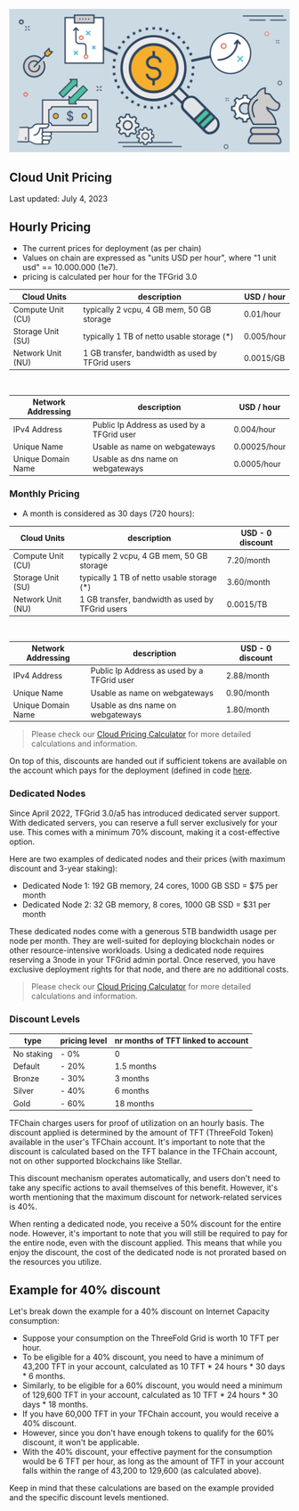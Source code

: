 
![](img/tfgrid_pricing.jpg)

## Cloud Unit Pricing

Last updated: July 4, 2023

## Hourly Pricing

- The current prices for deployment (as per chain)
- Values on chain are expressed as "units USD per hour", where "1 unit usd" == 10.000.000 (1e7). 
- pricing is calculated per hour for the TFGrid 3.0

| Cloud Units       | description                                      | USD / hour         | 
| ----------------- | ------------------------------------------------ | ------------------ | 
| Compute Unit (CU) | typically 2 vcpu, 4 GB mem, 50 GB storage        | 0.01/hour          | 
| Storage Unit (SU) | typically 1 TB of netto usable storage (*)       | 0.005/hour         |
| Network Unit (NU) | 1 GB transfer, bandwidth as used by TFGrid users | 0.0015/GB          | 

<br>

| Network Addressing | description                                |  USD / hour           | 
| ------------------ | ------------------------------------------ | --------------------- | 
| IPv4 Address       | Public Ip Address as used by a TFGrid user | 0.004/hour	          | 
| Unique Name        | Usable as name on webgateways              | 0.00025/hour	      | 
| Unique Domain Name | Usable as dns name on webgateways          | 0.0005/hour	          | 


<!-- - pricing of capacity of certified farmers is 25% more (x 1.25) (future development) -->

### Monthly Pricing

- A month is considered as 30 days (720 hours):

| Cloud Units        | description                                      | USD - 0 discount | 
| -----------------  | ------------------------------------------------ | ---------------- | 
| Compute Unit (CU)  | typically 2 vcpu, 4 GB mem, 50 GB storage        | 7.20/month	   | 
| Storage Unit (SU)  | typically 1 TB of netto usable storage (*)       | 3.60/month	   | 
| Network Unit (NU)  | 1 GB transfer, bandwidth as used by TFGrid users | 0.0015/TB	       | 

<br>

| Network Addressing | description                                      | USD - 0 discount | 
| -----------------  | ------------------------------------------------ | ---------------- | 
| IPv4 Address       | Public Ip Address as used by a TFGrid user       | 2.88/month       | 
| Unique Name        | Usable as name on webgateways                    | 0.90/month	   | 
| Unique Domain Name | Usable as dns name on webgateways                | 1.80/month	   | 

> Please check our [Cloud Pricing Calculator](https://docs.google.com/spreadsheets/d/1E6MpGs15h1_flyT5AtyKp1TixH1ILuGo5tzHdmjeYdQ/edit#gid=2014089775) for more detailed calculations and information.

On top of this, discounts are handed out if sufficient tokens are available on the account which pays for the deployment (defined in code [here](https://github.com/threefoldtech/tfchain/blob/development/substrate-node/pallets/pallet-smart-contract/src/cost.rs#L296-L340).

### Dedicated Nodes

Since April 2022, TFGrid 3.0/a5 has introduced dedicated server support. With dedicated servers, you can reserve a full server exclusively for your use. This comes with a minimum 70% discount, making it a cost-effective option.

Here are two examples of dedicated nodes and their prices (with maximum discount and 3-year staking):

- Dedicated Node 1: 192 GB memory, 24 cores, 1000 GB SSD = $75 per month
- Dedicated Node 2: 32 GB memory, 8 cores, 1000 GB SSD = $31 per month


These dedicated nodes come with a generous 5TB bandwidth usage per node per month. They are well-suited for deploying blockchain nodes or other resource-intensive workloads. Using a dedicated node requires reserving a 3node in your TFGrid admin portal. Once reserved, you have exclusive deployment rights for that node, and there are no additional costs.

> Please check our [Cloud Pricing Calculator](https://docs.google.com/spreadsheets/d/1E6MpGs15h1_flyT5AtyKp1TixH1ILuGo5tzHdmjeYdQ/edit#gid=2014089775) for more detailed calculations and information.

### Discount Levels

| type       | pricing level | nr months of TFT linked to account |
| ---------- | ------------- | ---------------------------------- |
| No staking | - 0%          | 0                                  |
| Default    | - 20%         | 1.5 months                         |
| Bronze     | - 30%         | 3 months                           |
| Silver     | - 40%         | 6 months                           |
| Gold       | - 60%         | 18 months                          |

TFChain charges users for proof of utilization on an hourly basis. The discount applied is determined by the amount of TFT (ThreeFold Token) available in the user's TFChain account. It's important to note that the discount is calculated based on the TFT balance in the TFChain account, not on other supported blockchains like Stellar.

This discount mechanism operates automatically, and users don't need to take any specific actions to avail themselves of this benefit. However, it's worth mentioning that the maximum discount for network-related services is 40%.

When renting a dedicated node, you receive a 50% discount for the entire node. However, it's important to note that you will still be required to pay for the entire node, even with the discount applied. This means that while you enjoy the discount, the cost of the dedicated node is not prorated based on the resources you utilize.

## Example for 40% discount

Let's break down the example for a 40% discount on Internet Capacity consumption:

- Suppose your consumption on the ThreeFold Grid is worth 10 TFT per hour.
- To be eligible for a 40% discount, you need to have a minimum of 43,200 TFT in your account, calculated as 10 TFT * 24 hours * 30 days * 6 months.
- Similarly, to be eligible for a 60% discount, you would need a minimum of 129,600 TFT in your account, calculated as 10 TFT * 24 hours * 30 days * 18 months.
- If you have 60,000 TFT in your TFChain account, you would receive a 40% discount.
- However, since you don't have enough tokens to qualify for the 60% discount, it won't be applicable.
- With the 40% discount, your effective payment for the consumption would be 6 TFT per hour, as long as the amount of TFT in your account falls within the range of 43,200 to 129,600 (as calculated above).

Keep in mind that these calculations are based on the example provided and the specific discount levels mentioned.